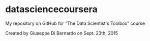 # datasciencecoursera
My repository on GitHub for "The Data Scientist's Toolbox" course 

Created by Giuseppe Di Bernardo on Sept. 23th, 2015
